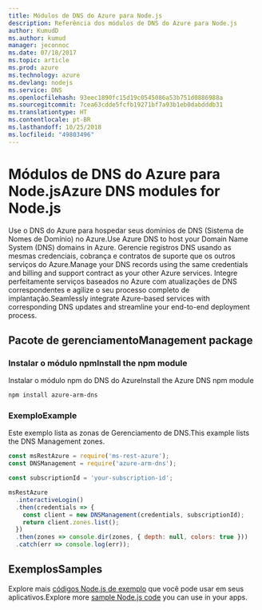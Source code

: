 ```yaml
---
title: Módulos de DNS do Azure para Node.js
description: Referência dos módulos de DNS do Azure para Node.js
author: KumudD
ms.author: kumud
manager: jeconnoc
ms.date: 07/18/2017
ms.topic: article
ms.prod: azure
ms.technology: azure
ms.devlang: nodejs
ms.service: DNS
ms.openlocfilehash: 93eec1890fc15d19c0545086a53b751d0886988a
ms.sourcegitcommit: 7cea63cdde5fcfb19271bf7a93b1eb0dabdddb31
ms.translationtype: HT
ms.contentlocale: pt-BR
ms.lasthandoff: 10/25/2018
ms.locfileid: "49803496"
---
```

# <a name="azure-dns-modules-for-nodejs"></a><span data-ttu-id="e7b50-103">Módulos de DNS do Azure para Node.js</span><span class="sxs-lookup"><span data-stu-id="e7b50-103">Azure DNS modules for Node.js</span></span>

<span data-ttu-id="e7b50-104">Use o DNS do Azure para hospedar seus domínios de DNS (Sistema de Nomes de Domínio) no Azure.</span><span class="sxs-lookup"><span data-stu-id="e7b50-104">Use Azure DNS to host your Domain Name System (DNS) domains in Azure.</span></span> <span data-ttu-id="e7b50-105">Gerencie registros DNS usando as mesmas credenciais, cobrança e contratos de suporte que os outros serviços do Azure.</span><span class="sxs-lookup"><span data-stu-id="e7b50-105">Manage your DNS records using the same credentials and billing and support contract as your other Azure services.</span></span> <span data-ttu-id="e7b50-106">Integre perfeitamente serviços baseados no Azure com atualizações de DNS correspondentes e agilize o seu processo completo de implantação.</span><span class="sxs-lookup"><span data-stu-id="e7b50-106">Seamlessly integrate Azure-based services with corresponding DNS updates and streamline your end-to-end deployment process.</span></span>

## <a name="management-package"></a><span data-ttu-id="e7b50-107">Pacote de gerenciamento</span><span class="sxs-lookup"><span data-stu-id="e7b50-107">Management package</span></span>

### <a name="install-the-npm-module"></a><span data-ttu-id="e7b50-108">Instalar o módulo npm</span><span class="sxs-lookup"><span data-stu-id="e7b50-108">Install the npm module</span></span>

<span data-ttu-id="e7b50-109">Instalar o módulo npm do DNS do Azure</span><span class="sxs-lookup"><span data-stu-id="e7b50-109">Install the Azure DNS npm module</span></span>

```bash
npm install azure-arm-dns
```

### <a name="example"></a><span data-ttu-id="e7b50-110">Exemplo</span><span class="sxs-lookup"><span data-stu-id="e7b50-110">Example</span></span>

<span data-ttu-id="e7b50-111">Este exemplo lista as zonas de Gerenciamento de DNS.</span><span class="sxs-lookup"><span data-stu-id="e7b50-111">This example lists the DNS Management zones.</span></span>

```javascript
const msRestAzure = require('ms-rest-azure');
const DNSManagement = require('azure-arm-dns');

const subscriptionId = 'your-subscription-id';

msRestAzure
  .interactiveLogin()
  .then(credentials => {
    const client = new DNSManagement(credentials, subscriptionId);
    return client.zones.list();
  })
  .then(zones => console.dir(zones, { depth: null, colors: true }))
  .catch(err => console.log(err));
```

## <a name="samples"></a><span data-ttu-id="e7b50-112">Exemplos</span><span class="sxs-lookup"><span data-stu-id="e7b50-112">Samples</span></span>

<span data-ttu-id="e7b50-113">Explore mais [códigos Node.js de exemplo](https://azure.microsoft.com/resources/samples/?platform=nodejs) que você pode usar em seus aplicativos.</span><span class="sxs-lookup"><span data-stu-id="e7b50-113">Explore more [sample Node.js code](https://azure.microsoft.com/resources/samples/?platform=nodejs) you can use in your apps.</span></span>
